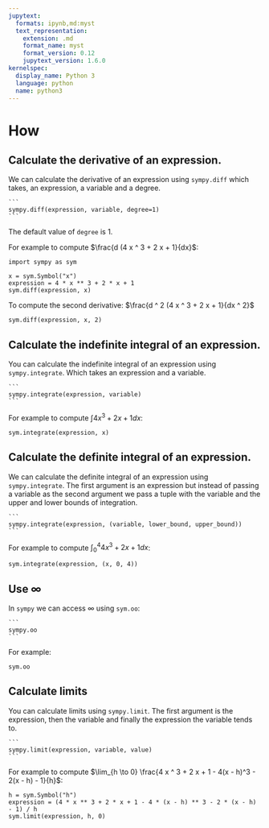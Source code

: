 ```yaml
---
jupytext:
  formats: ipynb,md:myst
  text_representation:
    extension: .md
    format_name: myst
    format_version: 0.12
    jupytext_version: 1.6.0
kernelspec:
  display_name: Python 3
  language: python
  name: python3
---
```


# How

## Calculate the derivative of an expression.

We can calculate the derivative of an expression using `sympy.diff` which takes,
an expression, a variable and a degree.

````{tip}
```
sympy.diff(expression, variable, degree=1)
```
````

The default value of `degree` is 1.

For example to compute $\frac{d (4 x ^ 3 + 2 x + 1}{dx}$:

```{code-cell} ipython3
import sympy as sym

x = sym.Symbol("x")
expression = 4 * x ** 3 + 2 * x + 1
sym.diff(expression, x)
```

To compute the second derivative: $\frac{d ^ 2 (4 x ^ 3 + 2 x + 1}{dx ^ 2}$

```{code-cell} ipython3
sym.diff(expression, x, 2)
```

## Calculate the indefinite integral of an expression.

You can calculate the indefinite integral of an expression using
`sympy.integrate`. Which takes an expression and a variable.

````{tip}
```
sympy.integrate(expression, variable)
```
````

For example to compute $\int 4x^3 + 2x + 1 dx$:

```{code-cell} ipython3
sym.integrate(expression, x)
```

## Calculate the definite integral of an expression.

We can calculate the definite integral of an expression using
`sympy.integrate`. The first argument is an expression but instead of passing a
variable as the second argument we pass a tuple with the variable and the upper
and lower bounds of integration.

````{tip}
```
sympy.integrate(expression, (variable, lower_bound, upper_bound))
```
````

For example to compute $\int_0^4 4x^3 + 2x + 1 dx$:

```{code-cell} ipython3
sym.integrate(expression, (x, 0, 4))
```

## Use $\infty$

In `sympy` we can access $\infty$ using `sym.oo`:

````{tip}
```
sympy.oo
```
````

For example:

```{code-cell} ipython3
sym.oo
```

## Calculate limits

You can calculate limits using `sympy.limit`. The first argument is the
expression, then the variable and finally the expression the variable tends to.

````{tip}
```
sympy.limit(expression, variable, value)
```
````

For example to compute $\lim_{h \to 0} \frac{4 x ^ 3 + 2 x + 1 - 4(x - h)^3 - 2(x - h) - 1}{h}$:

```{code-cell} ipython3
h = sym.Symbol("h")
expression = (4 * x ** 3 + 2 * x + 1 - 4 * (x - h) ** 3 - 2 * (x - h) - 1) / h
sym.limit(expression, h, 0)
```
